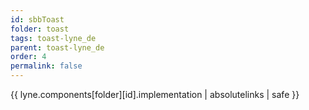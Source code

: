 ```yaml
---
id: sbbToast
folder: toast
tags: toast-lyne_de
parent: toast-lyne_de
order: 4
permalink: false  
---
```

{{ lyne.components[folder][id].implementation | absolutelinks | safe }}


